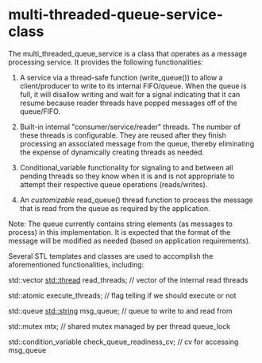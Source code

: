 # multi-threaded-queue-service-class

 The multi_threaded_queue_service is a class that operates as a message
 processing service. It provides the following functionalities:
 
 1) A service via a thread-safe function (write_queue()) to allow a
 client/producer to write to its internal FIFO/queue. When the queue
 is full, it will disallow writing and wait for a signal indicating that it
 can resume because reader threads have popped messages off of the queue/FIFO.
 
 2) Built-in internal "consumer/service/reader" threads. The number of these
 threads is configurable. They are reused after they finish
 processing an associated message from the queue, thereby eliminating
 the expense of dynamically creating threads as needed.
 
 3) Conditional_variable functionality for signaling to and between
 all pending threads so they know when it is and is not appropriate to
 attempt their respective queue operations (reads/writes).
 
 4) An *customizable* read_queue() thread function to process the message
 that is read from the queue as required by the application.
 
 Note: The queue currently contains string elements (as messages to process) in 
 this implementation. It is expected that the format of the message will be 
 modified as needed (based on application requirements).
 
 Several STL templates and classes are used to accomplish the aforementioned 
 functionalities, including:
 
 std::vector <std::thread> read_threads; // vector of the internal read threads
 
 std::atomic<bool> execute_threads;      // flag telling if we should execute or not
 
 std::queue <std::string> msg_queue;     // queue to write to and read from
 
 std::mutex mtx;                         // shared mutex managed by per thread queue_lock
 
 std::condition_variable check_queue_readiness_cv; // cv for accessing msg_queue
